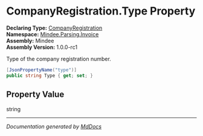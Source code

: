 ﻿<!--  
  <auto-generated>   
    The contents of this file were generated by a tool.  
    Changes to this file may be list if the file is regenerated  
  </auto-generated>   
-->

# CompanyRegistration.Type Property

**Declaring Type:** [CompanyRegistration](../index.md)  
**Namespace:** [Mindee.Parsing.Invoice](../../index.md)  
**Assembly:** Mindee  
**Assembly Version:** 1.0.0\-rc1

Type of the company registration number.

```csharp
[JsonPropertyName("type")]
public string Type { get; set; }
```

## Property Value

string

___

*Documentation generated by [MdDocs](https://github.com/ap0llo/mddocs)*

